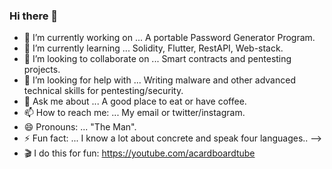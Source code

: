 ### Hi there 👋

- 🔭 I’m currently working on ... A portable Password Generator Program.
- 🌱 I’m currently learning ... Solidity, Flutter, RestAPI, Web-stack.
- 👯 I’m looking to collaborate on ... Smart contracts and pentesting projects.
- 🤔 I’m looking for help with ... Writing malware and other advanced technical skills for pentesting/security.
- 💬 Ask me about ... A good place to eat or have coffee.
- 📫 How to reach me: ... My email or twitter/instagram.
- 😄 Pronouns: ... "The Man".
- ⚡ Fun fact: ... I know a lot about concrete and speak four languages..
-->
-  🎬 I do this for fun: https://youtube.com/acardboardtube

